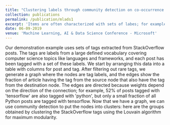 ```yaml
---
title: "Clustering labels through community detection on co-occurrence graphs."
collection: publications
permalink: /publication/mlads1
excerpt: 'Items are often characterized with sets of labes; for example, articles in a database might be tagged with several keywords per article. Here we illustrate a simple approach to clustering items based on counting occurrences of such tags. The approach can be generalized to a variety of applications; for example, web pages can be compared based on which other pages link to them, or we can find edges between items appearing together in market baskets. We discussed ways in which we are using this approach to cluster related items and discover functional relationships form a variety of loosely structred data sources.'
date: 06-09-2019
venue: 'Machine Learning, AI & Data Science Conference - Microsoft'
---
```

Our demonstration example uses sets of tags extracted from StackOverflow posts. The tags are labels from a large defined vocabulary covering computer science topics like languages and frameworks, and each post has been tagged with a set of these labels. We start by arranging this data into a table with columns for post and tag. After filtering out rare tags, we generate a graph where the nodes are tag labels, and the edges show the fraction of article having the tag from the source node that also have the tag from the destination node. The edges are directed because weights depend on the direction of the connection; for example, 52% of posts tagged with 'tensorflow' are also tagged with 'python', but only a small fraction of all Python posts are tagged with tensorflow. Now that we have a graph, we can use community detection to put the nodes into clusters: here are the groups obtained by clustering the StackOverflow tags using the Louvain algorithm for maximum modularity.

